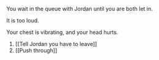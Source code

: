 
You wait in the queue with Jordan until you are both let in.

It is too loud.

Your chest is vibrating, and your head hurts.

1. [[Tell Jordan you have to leave]]
2. [[Push through]]
